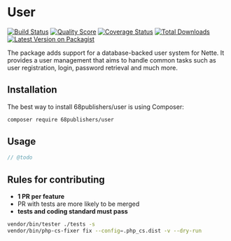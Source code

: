 # User

[![Build Status][ico-travis]][link-travis]
[![Quality Score][ico-code-quality]][link-code-quality]
[![Coverage Status][ico-scrutinizer]][link-scrutinizer]
[![Total Downloads][ico-downloads]][link-downloads]
[![Latest Version on Packagist][ico-version]][link-packagist]

The package adds support for a database-backed user system for Nette. It provides a user management that aims to handle common tasks such as user registration, login, password retrieval and much more.

## Installation

The best way to install 68publishers/user is using Composer:

```bash
composer require 68publishers/user
```

## Usage

```php
// @todo
```

## Rules for contributing

- **1 PR per feature**
- PR with tests are more likely to be merged
- **tests and coding standard must pass**

```bash
vendor/bin/tester ./tests -s
vendor/bin/php-cs-fixer fix --config=.php_cs.dist -v --dry-run
```

[ico-version]: https://img.shields.io/packagist/v/68publishers/user.svg?style=flat-square
[ico-travis]: https://img.shields.io/travis/68publishers/user/master.svg?style=flat-square
[ico-scrutinizer]: https://img.shields.io/scrutinizer/coverage/g/68publishers/user.svg?style=flat-square
[ico-code-quality]: https://img.shields.io/scrutinizer/g/68publishers/user.svg?style=flat-square
[ico-downloads]: https://img.shields.io/packagist/dt/68publishers/user.svg?style=flat-square

[link-packagist]: https://packagist.org/packages/68publishers/user
[link-travis]: https://travis-ci.org/68publishers/user
[link-scrutinizer]: https://scrutinizer-ci.com/g/68publishers/user/code-structure
[link-code-quality]: https://scrutinizer-ci.com/g/68publishers/user
[link-downloads]: https://packagist.org/packages/68publishers/user
